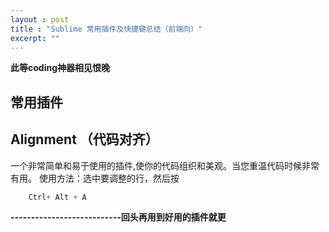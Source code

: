 ```yaml
---
layout : post
title : "Sublime 常用插件及快捷键总结（前端向）"
excerpt: ""
---
```


**此等coding神器相见恨晚**

## 常用插件



## Alignment （代码对齐）

一个非常简单和易于使用的插件,使你的代码组织和美观。当您重温代码时候非常有用。
使用方法：选中要调整的行，然后按 

```javascript   
    Ctrl+ Alt + A
```


**---------------------------回头再用到好用的插件就更**




